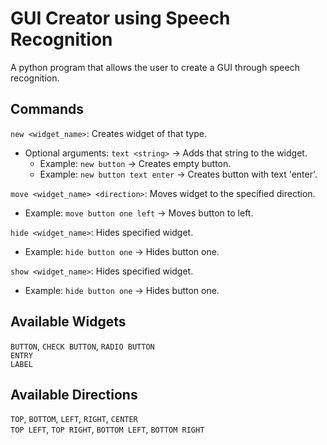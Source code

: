 # GUI Creator using Speech Recognition
 A python program that allows the user to create a GUI through speech recognition.

## Commands
  `new <widget_name>`: Creates widget of that type.   
   - Optional arguments: `text <string>` -> Adds that string to the widget.
     - Example: `new button` -> Creates empty button.
     - Example: `new button text enter` -> Creates button with text 'enter'.

  `move <widget_name> <direction>`: Moves widget to the specified direction.
   - Example: `move button one left` -> Moves button to left.

  `hide <widget_name>`: Hides specified widget.
  - Example: `hide button one` -> Hides button one.

  `show <widget_name>`: Hides specified widget.
   - Example: `hide button one` -> Hides button one.

## Available Widgets
  `BUTTON`, `CHECK BUTTON`, `RADIO BUTTON`  
  `ENTRY`  
  `LABEL`

  ## Available Directions
 `TOP`, `BOTTOM`, `LEFT`, `RIGHT`, `CENTER`  
  `TOP LEFT`, `TOP RIGHT`, `BOTTOM LEFT`, `BOTTOM RIGHT`
